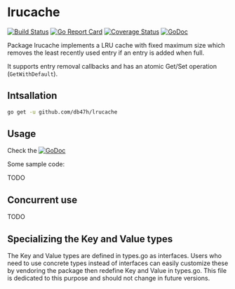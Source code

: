 # lrucache

[![Build Status](https://travis-ci.org/db47h/lrucache.svg?branch=master)](https://travis-ci.org/db47h/lrucache)
[![Go Report Card](https://goreportcard.com/badge/github.com/db47h/lrucache)](https://goreportcard.com/report/github.com/db47h/lrucache)
[![Coverage Status](https://coveralls.io/repos/github/db47h/lrucache/badge.svg)](https://coveralls.io/github/db47h/lrucache)  [![GoDoc](https://godoc.org/github.com/db47h/lrucache?status.svg)](https://godoc.org/github.com/db47h/lrucache)

Package lrucache implements a LRU cache with fixed maximum size which removes the
least recently used entry if an entry is added when full.

It supports entry removal callbacks and has an atomic Get/Set operation (`GetWithDefault`).

## Intsallation

```bash
go get -u github.com/db47h/lrucache
```

## Usage

Check the [![GoDoc](https://godoc.org/github.com/db47h/lrucache?status.svg)](https://godoc.org/github.com/db47h/lrucache)

Some sample code:

TODO


## Concurrent use

TODO

## Specializing the Key and Value types

The Key and Value types are defined in types.go as interfaces. Users who need to
use concrete types instead of interfaces can easily customize these by vendoring
the package then redefine Key and Value in types.go. This file is dedicated to
this purpose and should not change in future versions.



[types.go]: https://github.com/db47h/lrumap/blob/master/types.go
